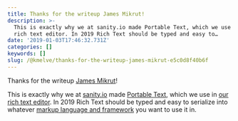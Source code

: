 ```yaml
---
title: Thanks for the writeup James Mikrut!
description: >-
  This is exactly why we at sanity.io made Portable Text, which we use in our
  rich text editor. In 2019 Rich Text should be typed and easy to…
date: '2019-01-03T17:46:32.731Z'
categories: []
keywords: []
slug: /@kmelve/thanks-for-the-writeup-james-mikrut-e5c0d8f40b6f
---
```


Thanks for the writeup [James Mikrut](https://medium.com/u/76501b427d61)!

This is exactly why we at [sanity.io](https://www.sanity.io/) made [Portable Text](https://www.portabletext.org/), which we use in [our rich text editor](https://www.sanity.io/blog/introducing-the-new-editor-for-portable-text). In 2019 Rich Text should be typed and easy to serialize into whatever [markup language and framework](https://www.sanity.io/docs/what-you-need-to-know-about-block-text/presenting-block-text#serialization-tooling) you want to use it in.